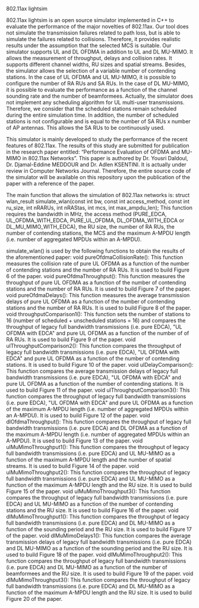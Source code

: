 802.11ax lightsim

802.11ax lightsim is an open source simulator implemented in C++ to evaluate the performance of the major novelties of 802.11ax. Our tool does not simulate the transmission failures related to path loss, but is able to simulate the failures related to collisions. Therefore, it provides realistic results under the assumption that the selected MCS is suitable. Our simulator supports UL and DL OFDMA in addition to UL and DL MU-MIMO. It allows the measurement of throughput, delays and collision rates. It supports different channel widths, RU sizes and spatial streams. Besides, the simulator allows the selection of a variable number of contending stations. In the case of UL OFDMA and UL MU-MIMO, it is possible to configure the number of RA RUs and SA RUs. In the case of DL MU-MIMO, it is possible to evaluate the performance as a function of the channel sounding rate and the number of beamformees. Actually, the simulator does not implement any scheduling algorithm for UL multi-user transmissions. Therefore, we consider that the scheduled stations remain scheduled during the entire simulation time. In addition, the number of scheduled stations is not configurable and is equal to the number of SA RUs x number of AP antennas. This allows the SA RUs to be continuously used.

This simulator is mainly developed to study the performance of the recent features of 802.11ax. The results of this study are submitted for publication in the research paper entitled: “Performance Evaluation of OFDMA and MU-MIMO in 802.11ax Networks”. This paper is authored by Dr. Yousri Daldoul, Dr. Djamal-Eddine MEDDOUR and Dr. Adlen KSENTINI. It is actually under review in Computer Networks Journal. Therefore, the entire source code of the simulator will be available on this repository upon the publication of the paper with a reference of the paper.

The main function that allows the simulation of 802.11ax networks is:
struct wlan_result simulate_wlan(const int bw, const int access_method, const int ru_size, int nRARUs, int nRAStas, int mcs, int max_ampdu_len);
This function requires the bandwidth in MHz, the access method (PURE_EDCA, UL_OFDMA_WITH_EDCA, PURE_UL_OFDMA, DL_OFDMA_WITH_EDCA or DL_MU_MIMO_WITH_EDCA), the RU size, the number of RA RUs, the number of contending stations, the MCS and the maximum A-MPDU length (i.e. number of aggregated MPDUs within an A-MPDU).

simulate_wlan() is used by the following functions to obtain the results of the aforementioned paper:
void pureOfdmaCollisionRate(): This function measures the collision rate of pure UL OFDMA as a function of the number of contending stations and the number of RA RUs. It is used to build Figure 6 of the paper.
void pureOfdmaThroughput(): This function measures the throughput of pure UL OFDMA as a function of the number of contending stations and the number of RA RUs. It is used to build Figure 7 of the paper.
void pureOfdmaDelays(): This function measures the average transmission delays of pure UL OFDMA as a function of the number of contending stations and the number of RA RUs. It is used to build Figure 8 of the paper.
void throughputComparison1(): This function sets the number of stations to 16 (number of scheduled + unscheduled stations = 16) and compares the throughput of legacy full bandwidth transmissions (i.e. pure EDCA), "UL OFDMA with EDCA" and pure UL OFDMA as a function of the number of of RA RUs. It is used to build Figure 9 of the paper.
void ulThroughputComparison2(): This function compares the throughput of legacy full bandwidth transmissions (i.e. pure EDCA), "UL OFDMA with EDCA" and pure UL OFDMA as a function of the number of contending stations. It is used to build Figure 10 of the paper.
void ulDelayComparison(): This function compares the average transmission delays of legacy full bandwidth transmissions (i.e. pure EDCA), "UL OFDMA with EDCA" and pure UL OFDMA as a function of the number of contending stations. It is used to build Figure 11 of the paper.
void ulThroughputComparison3(): This function compares the throughput of legacy full bandwidth transmissions (i.e. pure EDCA), "UL OFDMA with EDCA" and pure UL OFDMA as a function of the maximum A-MPDU length (i.e. number of aggregated MPDUs within an A-MPDU). It is used to build Figure 12 of the paper.
void dlOfdmaThroughput(): This function compares the throughput of legacy full bandwidth transmissions (i.e. pure EDCA) and DL OFDMA as a function of the maximum A-MPDU length (i.e. number of aggregated MPDUs within an A-MPDU). It is used to build Figure 13 of the paper.
void ulMuMimoThroughput1(): This function compares the throughput of legacy full bandwidth transmissions (i.e. pure EDCA) and UL MU-MIMO as a function of the maximum A-MPDU length and the number of spatial streams. It is used to build Figure 14 of the paper.
void ulMuMimoThroughput2(): This function compares the throughput of legacy full bandwidth transmissions (i.e. pure EDCA) and UL MU-MIMO as a function of the maximum A-MPDU length and the RU size. It is used to build Figure 15 of the paper.
void ulMuMimoThroughput3(): This function compares the throughput of legacy full bandwidth transmissions (i.e. pure EDCA) and UL MU-MIMO as a function of the number of contending stations and the RU size. It is used to build Figure 16 of the paper.
void dlMuMimoThroughput1(): This function compares the throughput of legacy full bandwidth transmissions (i.e. pure EDCA) and DL MU-MIMO as a function of the sounding period and the RU size. It is used to build Figure 17 of the paper.
void dlMuMimoDelays1(): This function compares the average transmission delays of legacy full bandwidth transmissions (i.e. pure EDCA) and DL MU-MIMO as a function of the sounding period and the RU size. It is used to build Figure 18 of the paper.
void dlMuMimoThroughput2(): This function compares the throughput of legacy full bandwidth transmissions (i.e. pure EDCA) and DL MU-MIMO as a function of the number of beamformees and the RU size. It is used to build Figure 19 of the paper.
void dlMuMimoThroughput3(): This function compares the throughput of legacy full bandwidth transmissions (i.e. pure EDCA) and DL MU-MIMO as a function of the maximum A-MPDU length and the RU size. It is used to build Figure 20 of the paper.











